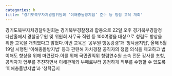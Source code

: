```yaml
---
categories: h
title: "경기도북부자치경찰위원회 ‘이해충돌방지법’ 준수 등 청렴 교육 개최"
---
```

경기도북부자치경찰위원회는 경기북부경찰청과 합동으로 22일 오후 경기북부경찰청 다산홀에서 경찰공무원 및 위원회 사무국 직원 등 100여명을 대상으로 청렴도 향상을 위한 교육을 개최했다고 밝혔다.이번 교육은 ‘공무원 행동강령’과 ‘청탁금지법’, 올해 5월 19일 시행된 ‘이해충돌방지법’ 등과 관련해 자치경찰 공직자의 청렴 의식을 제고하고 법 이해도 향상을 위해 마련됐다.이를 위해 국민권익위 청렴연수원 소속 전문 강사를 초청, 공직자가 업무를 추진하면서 이해관계와 부패로부터 공정하게 직무를 수행할 수 있도록 ‘이해충돌방지법’과 ‘청탁금지